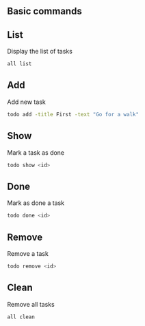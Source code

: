 ## Basic commands

## List

Display the list of tasks

```bash
all list
```

## Add

Add new task

```bash
todo add -title First -text "Go for a walk"
```

## Show

Mark a task as done

```bash
todo show <id>
```

## Done

Mark as done a task

```bash
todo done <id>
```

## Remove

Remove a task

```bash
todo remove <id>
```

## Clean

Remove all tasks

```bash
all clean
```
